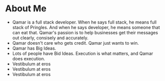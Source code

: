 <!DOCTYPE html>
<html>
<head>
    <!-- Latest compiled and minified CSS -->
    <link rel="stylesheet" href="https://maxcdn.bootstrapcdn.com/bootsrap/3.3.6/css/bootstrap.min.css" integrity="sha384-1q8mTJOASx8i1Au+a5WDVnPi2lkfwwEA8hDDdjZlpLeghxjVMEfgjWPGmkzs7" crossorigin="anonymous">
</head>
<body>
<div class="container">
  <div class="row">
    <div class="col-sm-8">
        <div class="page-header">
            <h1>About Me</h1>
     <ul class="list-group">
  <li class="list-group-item">Qamar is a full stack developer. When he says full stack, he means full stack of Pringles. And when he says developer, he means someone that can eat that. Qamar's passion is to help businesses get their messages out clearly, consisely and accurately.</li>
  <li class="list-group-item">Qamar doesn't care who gets credit. Qamar just wants to win.</li>
  <li class="list-group-item">Qamar has Big Ideas.</li>
  <li class="list-group-item">Lots of people have Bid Ideas. Execution is what matters, and Qamar does execution.</li>
  <li class="list-group-item">Vestibulum at eros</li>
  <li class="list-group-item">Vestibulum at eros</li>
  <li class="list-group-item">Vestibulum at eros</li>
</ul>
</div>
</body>
</html>